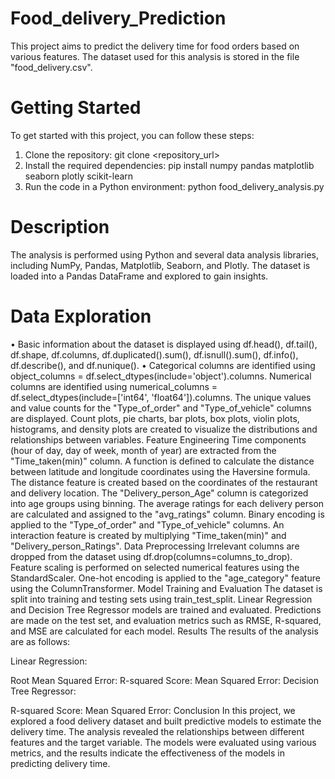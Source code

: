 # Food_delivery_Prediction
This project aims to predict the delivery time for food orders based on various features. The dataset used for this analysis is stored in the file "food_delivery.csv".

# Getting Started
To get started with this project, you can follow these steps:

  1. Clone the repository: git clone <repository_url>
  2. Install the required dependencies: pip install numpy pandas matplotlib seaborn plotly scikit-learn 
  3. Run the code in a Python environment: python food_delivery_analysis.py
# Description
The analysis is performed using Python and several data analysis libraries, including NumPy, Pandas, Matplotlib, Seaborn, and Plotly. The dataset is loaded into a Pandas DataFrame and explored to gain insights.

# Data Exploration
  • Basic information about the dataset is displayed using df.head(), df.tail(), df.shape, df.columns, df.duplicated().sum(), df.isnull().sum(), df.info(), df.describe(), and df.nunique().
  • Categorical columns are identified using object_columns = df.select_dtypes(include='object').columns.
Numerical columns are identified using numerical_columns = df.select_dtypes(include=['int64', 'float64']).columns.
The unique values and value counts for the "Type_of_order" and "Type_of_vehicle" columns are displayed.
Count plots, pie charts, bar plots, box plots, violin plots, histograms, and density plots are created to visualize the distributions and relationships between variables.
Feature Engineering
Time components (hour of day, day of week, month of year) are extracted from the "Time_taken(min)" column.
A function is defined to calculate the distance between latitude and longitude coordinates using the Haversine formula.
The distance feature is created based on the coordinates of the restaurant and delivery location.
The "Delivery_person_Age" column is categorized into age groups using binning.
The average ratings for each delivery person are calculated and assigned to the "avg_ratings" column.
Binary encoding is applied to the "Type_of_order" and "Type_of_vehicle" columns.
An interaction feature is created by multiplying "Time_taken(min)" and "Delivery_person_Ratings".
Data Preprocessing
Irrelevant columns are dropped from the dataset using df.drop(columns=columns_to_drop).
Feature scaling is performed on selected numerical features using the StandardScaler.
One-hot encoding is applied to the "age_category" feature using the ColumnTransformer.
Model Training and Evaluation
The dataset is split into training and testing sets using train_test_split.
Linear Regression and Decision Tree Regressor models are trained and evaluated.
Predictions are made on the test set, and evaluation metrics such as RMSE, R-squared, and MSE are calculated for each model.
Results
The results of the analysis are as follows:

Linear Regression:

Root Mean Squared Error: <RMSE value>
R-squared Score: <R-squared value>
Mean Squared Error: <MSE value>
Decision Tree Regressor:

R-squared Score: <R-squared value>
Mean Squared Error: <MSE value>
Conclusion
In this project, we explored a food delivery dataset and built predictive models to estimate the delivery time. The analysis revealed the relationships between different features and the target variable. The models were evaluated using various metrics, and the results indicate the effectiveness of the models in predicting delivery time.
